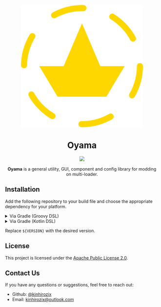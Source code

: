 <div align="center">
<img src="docs/oyama.svg" alt="Oyama">

# Oyama

[![](https://cdn.jsdelivr.net/npm/@intergrav/devins-badges@3/assets/cozy/supported/fabric_vector.svg)](https://fabricmc.net)

**Oyama** is a general utility, GUI, component and config library for modding on multi-loader.

</div>

## Installation

Add the following repository to your build file and choose the appropriate dependency for your platform.

<details>
<summary>Via Gradle (Groovy DSL)</summary>

```grovvy
repositories {
    maven { url 'https://kinhirozix.github.io/maven' }
}

dependencies {
    // Common
    implementation 'kinhiro:oyama-common:${VERSION}'
    // Fabric
    implementation 'kinhiro:oyama-fabric:${VERSION}'
    // NeoForge
    implementation 'kinhiro:oyama-neoforge:${VERSION}'
}
```

</details>
<details>
<summary>Via Gradle (Kotlin DSL)</summary>

```kotlin
repositories {
    maven("https://kinhirozix.github.io/maven")
}

dependencies {
    // Common
    implementation("kinhiro:oyama-common:${VERSION}")
    // Fabric
    implementation("kinhiro:oyama-fabric:${VERSION}")
    // NeoForge
    implementation("kinhiro:oyama-neoforge:${VERSION}")
}
```

</details>

Replace `${VERSION}` with the desired version.

## License

This project is licensed under the [Apache Public License 2.0](LICENSE).

## Contact Us

If you have any questions or suggestions, feel free to reach out:

- Github: [@kinhirozix](https://github.com/kinhirozix)
- Email: [kinhirozix@outlook.com](mailto:kinhirozix@outlook.com)
